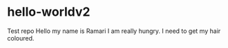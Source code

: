 # hello-worldv2
Test repo
Hello my name is Ramari I am really hungry.
I need to get my hair coloured.
